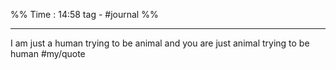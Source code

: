 %%
Time : 14:58
tag - #journal %%

___
 I am just a human trying to be animal and you are just animal trying to be human #my/quote 